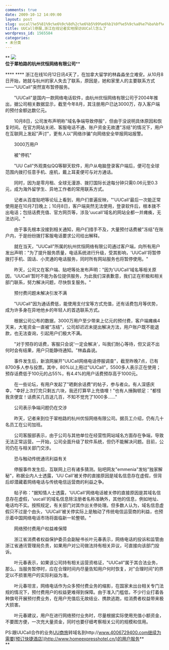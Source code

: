 ```yaml
---
comments: true
date: 2009-10-12 14:09:00
layout: post
slug: uucall%e5%81%9c%e6%9c%8d%2c%e6%b5%99%e6%b1%9f%e5%9c%a8%e7%ba%bf%e8%ae%b0%e8%80%85%e5%ae%9e%e5%9c%b0%e6%8e%a2%e8%ae%bfuucall%e6%80%8e%e4%b9%88%e4%ba%86
title: UUCall停服,浙江在线记者实地探访UUCall怎么了
wordpress_id: 1565584
categories:
- 未分类
---
```


** ![](http://blog.donews.com/images/blog_donews_com/itluck/20091012051749182216.jpg)  
**位于翠柏路的杭州优恒网络有限公司****




**** **** 浙江在线10月12日讯4天了，在加拿大留学的林淼淼坐立难安。从10月8日开始，她就与杭州的家人失去了联系，原因是，她和家里人的主要联系方式――"UUCall"突然宣布暂停服务。




　　"UUCall"是国内一款网络电话软件，由杭州优恒网络有限公司于2004年推出，据公司相关数据显示，截至今年8月，其注册用户已达3000万，存入客户端的预付金额达数亿元。




　　10月8日，公司发布声明称"域名争端导致停服"，但由于没说明具体原因和恢复时间。在官方网站关闭、客服电话不通、账户资金无故遭"冻结"的情况下，用户在互联网上发起"声讨"，更有人以"网络诈骗"向网络安全举报网站报警。




　　3000万用户




　　被"停机"




　　"UU Call"外观类似QQ等聊天软件，用户从电脑登录客户端后，便可在全球范围内拨打任意手机、座机，戴上耳麦便可与对方通话。




　　同时，因为是零月租、全球无漫游、拨打国际长途每分钟只需0.06元至0.3元，成为海外留学生、异地工作者的常用联系方式。




　　记者从百度贴吧等论坛上看到，用户们普遍反映，"'UUCall'最后一次能正常使用是在10月7日晚上；10月8日，客户端突然无法使用，登录软件后，根本拨不出电话；包括话费充值、官方网页等，涉及'uucall'域名的网站全都一并瘫痪，无法访问。"




　　由于事先根本没接到相关通知，用户们措手不及，大量预付话费被"冻结"在账户内，于是纷纷拨打客服电话要求公司给出解释。




　　就在当天，"UUCall"所属的杭州优恒网络有限公司通过客户端，向所有用户发出声明："为了提升服务质量，电话系统进行升级，受其影响，'UUCall'将暂停拨打手机、固话、小灵通的电话服务，同时所有网站服务也将暂停使用。"




　　昨天，公司又在客户端、贴吧等处发布声明："因为'UUCall'域名等相关原因，'UUCall'暂时不能为各位提供服务，为此我们深表歉意，我们正在积极和相关部门联系，努力解决问题，尽快恢复服务。"




　　预付费问题未解决引发不满




　　"UUCall"因为通话费低，能使用支付宝等方式充值，还有话费包月等优势，成为许多身在异地他乡的年轻人的首选联系方式。




　　根据公司公布的数据，3000万用户至少带来上亿元的预付费，客户端瘫痪4天来，大笔资金一直被"冻结"，公司却迟迟未提出解决方法，用户账户既不能退款，也无法查询，引起用户们极大不满。




　　"对于预存的话费，客服只会说'一定会解决'，叫我们耐心等待，但又说不出何时会有结果，用户只能静待通知。"林淼淼说。




　　事件发生后，新浪网展开"UUCall网络电话停服调查"，截至昨晚7点，已有8700多人参与投票。其中，80%以上用过"UUCall"，5500多人表示正在使用；预存话费低于100元的占55%，有4.4%的用户话费预存高于1000元。




　　在一些论坛，有用户发起了"晒剩余话费"的帖子，参与者众。有人深感庆幸，"幸好上次打完只剩五六块，我还打算早上充值哩！"也有人捶胸顿足："都怪我贪便宜！话费买几百送几百，不知不觉充了1000多……"




　　公司表示争端问题仍在交涉




　　昨天，记者来到位于翠柏路的杭州优恒网络有限公司。据员工介绍，仍有几十名员工在公司加班。




　　公司客服部表示，由于公司与其他单位在经营性网站域名方面存在争端，导致无法正常运营。一开始，公司全面升级了软件系统，但仍不能解决问题。目前，公司仍在与相关部门交涉。




  





　　恐与触动传统通讯利益有关




　　停服事件发生后，互联网上已有诸多猜测。贴吧网友"emmenia"发帖"独家解秘"，称据业内人士透露，'UU  Call'被关停的直接原因是域名信息存在虚假，但背后却潜藏着网络电话与传统电信运营商的利益之争。




　　帖子称："据知情人士透露，'UUCall'网络电话被关停的直接原因是其域名信息存在虚假，'uucall'的域名信息除注册者名称准确外，其他的信息，例如地址、电话均不实。按照规定，有关部门对其作出关停处理。但多数人认为，域名信息虚假只不过是个由头，'UUCall'被关停实际上是触动了传统电信运营商的利益，也预示着中国网络电话市场将面临新一轮整顿。"




　　网络预付费用户权益难保障




　　浙江省消费者权益保护委员会副秘书长叶元春表示，网络电话的投诉和监管由浙江省通讯管理局负责，如果用户对公司做法持有相关异议，可直接向该部门投诉。




　　叶元春表示，如果该公司持有相关运营资格证，"UUCall"属于其合法业务，那么，当服务暂停时，应在合理时间内尽量告知用户何时恢复，对"合理时间"的界定以不损害用户的实际利益为准。




　　叶元春坦言，网络电话作为众多预付费业务的缩影，在国家未出台相关专门法规的情况下，预付费用户的权益更难得到保障。由于准入门槛低，不少行业打着各种旗号开展预付费业务，在用户充值后无故结业、携款逃跑，给消费者权益带来极大损害。




　　叶元春建议，用户在进行网络预付业务时，尽量根据实际使用充值小额资金，不要图方便，一次充大量资金，同时也要仔细考察相关公司的规模和信用。




PS:跟UUCall合作的业务[UU商旅](http://www.4006729400.com)转域名到http://www.4006729400.com继续为需要[预订快捷酒店](http://www.homeexpresshotel.cn/)的用户服务**  
**
